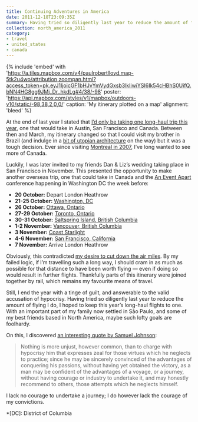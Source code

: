 ```yaml
---
title: Continuing Adventures in America
date: 2011-12-18T23:09:35Z
summary: Having tried so diligently last year to reduce the amount of flying I do, I hoped to keep this year’s long-haul flights to one. With an important part of my family now settled in São Paulo, and some of my best friends based in San Francisco, maybe such lofty goals are foolhardy. Before I write about my most recent travels, I address the hypocrisy in taking such a trip.
collection: north_america_2011
category:
- travel
- united_states
- canada
---
```

{% include 'embed' with 'https://a.tiles.mapbox.com/v4/paulrobertlloyd.map-5tk2u4wo/attribution,zoompan.html?access_token=pk.eyJ1IjoicGF1bHJvYmVydGxsb3lkIiwiYSI6Ik54cHBhS0UifQ.bNN4HG8gg9JMj_Dr_hkdLg#4/38/-98'
  poster: 'https://api.mapbox.com/styles/v1/mapbox/outdoors-v10/static/-98,38,2,0,0/'
  caption: 'My itinerary plotted on a map'
  alignment: 'bleed'
%}

At the end of last year I stated that [I’d only be taking one long-haul trip this year][1], one that would take in Austin, San Francisco and Canada. Between then and March, my itinerary changed so that I could visit my brother in Brazil (and indulge in a [bit of utopian architecture][2] on the way) but it was a tough decision. Ever since visiting [Montreal in 2007][3], I’ve long wanted to see more of Canada.

Luckily, I was later invited to my friends Dan & Liz’s wedding taking place in San Francisco in November. This presented the opportunity to make another overseas trip, one that could take in Canada and the [An Event Apart][4] conference happening in Washington DC the week before:

* **20 October:** Depart London Heathrow
* **21-25 October:** [Washington, DC][5]
* **26 October:** [Ottawa, Ontario][6]
* **27-29 October:** [Toronto, Ontario][7]
* **30-31 October:** [Saltspring Island, British Columbia][8]
* **1-2 November:** [Vancouver, British Columbia][9]
* **3 November:** [Coast Starlight][10]
* **4-6 November:** [San Francisco, California][10]
* **7 November:** Arrive London Heathrow

Obviously, this contradicted [my desire to cut down the air miles][11]. By my failed logic, if I’m travelling such a long way, I should cram in as much as possible for that distance to have been worth flying — even if doing so would result in further flights. Thankfully parts of this itinerary were joined together by rail, which remains my favourite means of travel.

Still, I end the year with a tinge of guilt, and answerable to the valid accusation of hypocrisy. Having tried so diligently last year to reduce the amount of flying I do, I hoped to keep this year’s long-haul flights to one. With an important part of my family now settled in São Paulo, and some of my best friends based in North America, maybe such lofty goals are foolhardy.

On this, I discovered [an interesting quote by Samuel Johnson][12]:

> Nothing is more unjust, however common, than to charge with hypocrisy him that expresses zeal for those virtues which he neglects to practice; since he may be sincerely convinced of the advantages of conquering his passions, without having yet obtained the victory, as a man may be confident of the advantages of a voyage, or a journey, without having courage or industry to undertake it, and may honestly recommend to others, those attempts which he neglects himself.

I lack no courage to undertake a journey; I do however lack the courage of my convictions.

[1]: /2010/10/sxsw_greener_is_better
[2]: /2011/07/the_architecture_of_brasilia
[3]: http://lloydyweb.paulrobertlloyd.com/blog/2007/07/a_few_days_in_montreal
[4]: http://aneventapart.com/2011/dc/
[5]: /2011/12/washington_dc
[6]: /2011/12/ottawa
[7]: /2011/12/toronto
[8]: /2011/12/saltspring_island
[9]: /2011/12/vancouver
[10]: /2012/01/san_francisco
[11]: /2010/02/a_green_focus
[12]: https://en.wikipedia.org/wiki/Hypocrisy

*[DC]: District of Columbia
